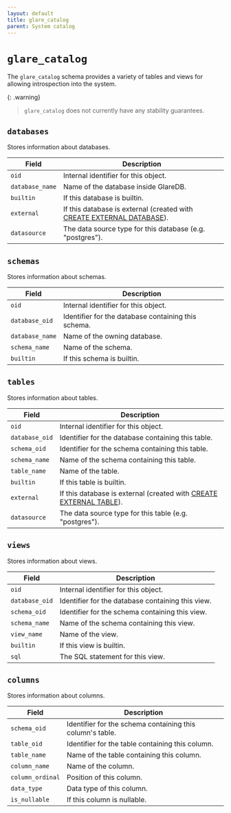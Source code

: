 ```yaml
---
layout: default
title: glare_catalog
parent: System catalog
---
```


# `glare_catalog`

The `glare_catalog` schema provides a variety of tables and views for allowing
introspection into the system.

{: .warning}
> `glare_catalog` does not currently have any stability guarantees.

## `databases`

Stores information about databases.

| Field           | Description                                                             |
|-----------------|-------------------------------------------------------------------------|
| `oid`           | Internal identifier for this object.                                    |
| `database_name` | Name of the database inside GlareDB.                                    |
| `builtin`       | If this database is builtin.                                            |
| `external`      | If this database is external (created with [CREATE EXTERNAL DATABASE]). |
| `datasource`    | The data source type for this database (e.g. "postgres").               |

## `schemas`

Stores information about schemas.

| Field           | Description                                         |
|-----------------|-----------------------------------------------------|
| `oid`           | Internal identifier for this object.                |
| `database_oid`  | Identifier for the database containing this schema. |
| `database_name` | Name of the owning database.                        |
| `schema_name`   | Name of the schema.                                 |
| `builtin`       | If this schema is builtin.                          |

## `tables`

Stores information about tables.

| Field          | Description                                                          |
|----------------|----------------------------------------------------------------------|
| `oid`          | Internal identifier for this object.                                 |
| `database_oid` | Identifier for the database containing this table.                   |
| `schema_oid`   | Identifier for the schema containing this table.                     |
| `schema_name`  | Name of the schema containing this table.                            |
| `table_name`   | Name of the table.                                                   |
| `builtin`      | If this table is builtin.                                            |
| `external`     | If this database is external (created with [CREATE EXTERNAL TABLE]). |
| `datasource`   | The data source type for this table (e.g. "postgres").               |

## `views`

Stores information about views.

| Field          | Description                                       |
|----------------|---------------------------------------------------|
| `oid`          | Internal identifier for this object.              |
| `database_oid` | Identifier for the database containing this view. |
| `schema_oid`   | Identifier for the schema containing this view.   |
| `schema_name`  | Name of the schema containing this view.          |
| `view_name`    | Name of the view.                                 |
| `builtin`      | If this view is builtin.                          |
| `sql`          | The SQL statement for this view.                  |

## `columns`

Stores information about columns.

| Field            | Description                                               |
|------------------|-----------------------------------------------------------|
| `schema_oid`     | Identifier for the schema containing this column's table. |
| `table_oid`      | Identifier for the table containing this column.          |
| `table_name`     | Name of the table containing this column.                 |
| `column_name`    | Name of the column.                                       |
| `column_ordinal` | Position of this column.                                  |
| `data_type`      | Data type of this column.                                 |
| `is_nullable`    | If this column is nullable.                               |

[CREATE EXTERNAL TABLE]: {{site.baseurl}}/docs/sql-commands/create-external-table
[CREATE EXTERNAL DATABASE]: {{site.baseurl}}/docs/sql-commands/create-external-database



